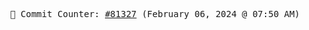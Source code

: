 <p align="center">
    <samp>
        📮 Commit Counter: <a href="https://github.com/Javascript-void0/Javascript-void0/commits/main">#81327</a> (February 06, 2024 @ 07:50 AM)
    </samp>
</p>